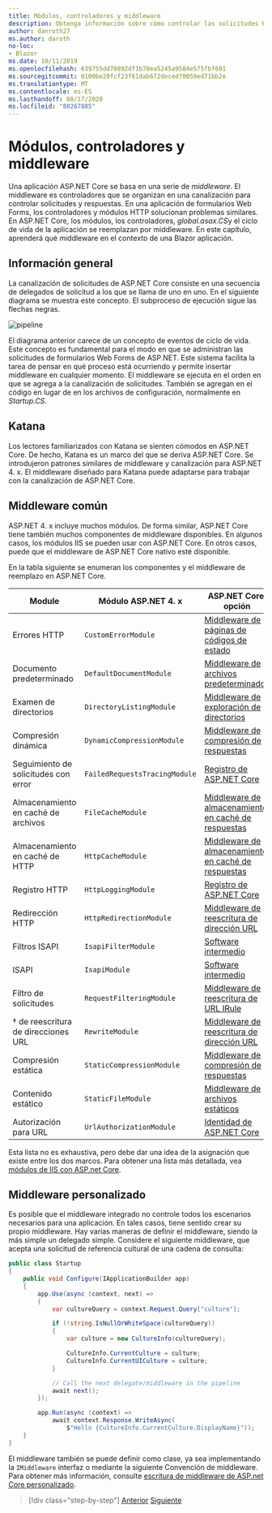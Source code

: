 ```yaml
---
title: Módulos, controladores y middleware
description: Obtenga información sobre cómo controlar las solicitudes HTTP con módulos, controladores y middleware.
author: danroth27
ms.author: daroth
no-loc:
- Blazor
ms.date: 10/11/2019
ms.openlocfilehash: 639755dd78892df1b70ea5245a9584e575fbf691
ms.sourcegitcommit: 0100be20fcf23f61dab672deced70059ed71bb2e
ms.translationtype: MT
ms.contentlocale: es-ES
ms.lasthandoff: 08/17/2020
ms.locfileid: "88267885"
---
```

# <a name="modules-handlers-and-middleware"></a>Módulos, controladores y middleware

Una aplicación ASP.NET Core se basa en una serie de *middleware*. El middleware es controladores que se organizan en una canalización para controlar solicitudes y respuestas. En una aplicación de formularios Web Forms, los controladores y módulos HTTP solucionan problemas similares. En ASP.NET Core, los módulos, los controladores, *global.asax.CS*y el ciclo de vida de la aplicación se reemplazan por middleware. En este capítulo, aprenderá qué middleware en el contexto de una Blazor aplicación.

## <a name="overview"></a>Información general

La canalización de solicitudes de ASP.NET Core consiste en una secuencia de delegados de solicitud a los que se llama de uno en uno. En el siguiente diagrama se muestra este concepto. El subproceso de ejecución sigue las flechas negras.

![pipeline](media/middleware/request-delegate-pipeline.png)

El diagrama anterior carece de un concepto de eventos de ciclo de vida. Este concepto es fundamental para el modo en que se administran las solicitudes de formularios Web Forms de ASP.NET. Este sistema facilita la tarea de pensar en qué proceso está ocurriendo y permite insertar middleware en cualquier momento. El middleware se ejecuta en el orden en que se agrega a la canalización de solicitudes. También se agregan en el código en lugar de en los archivos de configuración, normalmente en *Startup.CS*.

## <a name="katana"></a>Katana

Los lectores familiarizados con Katana se sienten cómodos en ASP.NET Core. De hecho, Katana es un marco del que se deriva ASP.NET Core. Se introdujeron patrones similares de middleware y canalización para ASP.NET 4. x. El middleware diseñado para Katana puede adaptarse para trabajar con la canalización de ASP.NET Core.

## <a name="common-middleware"></a>Middleware común

ASP.NET 4. x incluye muchos módulos. De forma similar, ASP.NET Core tiene también muchos componentes de middleware disponibles. En algunos casos, los módulos IIS se pueden usar con ASP.NET Core. En otros casos, puede que el middleware de ASP.NET Core nativo esté disponible.

En la tabla siguiente se enumeran los componentes y el middleware de reemplazo en ASP.NET Core.

|Module                 |Módulo ASP.NET 4. x           |ASP.NET Core, opción|
|-----------------------|-----------------------------|-------------------|
|Errores HTTP            |`CustomErrorModule`          |[Middleware de páginas de códigos de estado](/aspnet/core/fundamentals/error-handling#usestatuscodepages)|
|Documento predeterminado       |`DefaultDocumentModule`      |[Middleware de archivos predeterminados](/aspnet/core/fundamentals/static-files#serve-a-default-document)|
|Examen de directorios     |`DirectoryListingModule`     |[Middleware de exploración de directorios](/aspnet/core/fundamentals/static-files#enable-directory-browsing)|
|Compresión dinámica    |`DynamicCompressionModule`   |[Middleware de compresión de respuestas](/aspnet/core/performance/response-compression)|
|Seguimiento de solicitudes con error|`FailedRequestsTracingModule`|[Registro de ASP.NET Core](/aspnet/core/fundamentals/logging/index#tracesource-provider)|
|Almacenamiento en caché de archivos           |`FileCacheModule`            |[Middleware de almacenamiento en caché de respuestas](/aspnet/core/performance/caching/middleware)|
|Almacenamiento en caché de HTTP           |`HttpCacheModule`            |[Middleware de almacenamiento en caché de respuestas](/aspnet/core/performance/caching/middleware)|
|Registro HTTP           |`HttpLoggingModule`          |[Registro de ASP.NET Core](/aspnet/core/fundamentals/logging/index)|
|Redirección HTTP       |`HttpRedirectionModule`      |[Middleware de reescritura de dirección URL](/aspnet/core/fundamentals/url-rewriting)|
|Filtros ISAPI          |`IsapiFilterModule`          |[Software intermedio](/aspnet/core/fundamentals/middleware/index)|
|ISAPI                  |`IsapiModule`                |[Software intermedio](/aspnet/core/fundamentals/middleware/index)|
|Filtro de solicitudes      |`RequestFilteringModule`     |[Middleware de reescritura de URL IRule](/aspnet/core/fundamentals/url-rewriting#irule-based-rule)|
|&#8224; de reescritura de direcciones URL   |`RewriteModule`              |[Middleware de reescritura de dirección URL](/aspnet/core/fundamentals/url-rewriting)|
|Compresión estática     |`StaticCompressionModule`    |[Middleware de compresión de respuestas](/aspnet/core/performance/response-compression)|
|Contenido estático         |`StaticFileModule`           |[Middleware de archivos estáticos](/aspnet/core/fundamentals/static-files)|
|Autorización para URL      |`UrlAuthorizationModule`     |[Identidad de ASP.NET Core](/aspnet/core/security/authentication/identity)|

Esta lista no es exhaustiva, pero debe dar una idea de la asignación que existe entre los dos marcos. Para obtener una lista más detallada, vea [módulos de IIS con ASP.net Core](/aspnet/core/host-and-deploy/iis/modules).

## <a name="custom-middleware"></a>Middleware personalizado

Es posible que el middleware integrado no controle todos los escenarios necesarios para una aplicación. En tales casos, tiene sentido crear su propio middleware. Hay varias maneras de definir el middleware, siendo la más simple un delegado simple. Considere el siguiente middleware, que acepta una solicitud de referencia cultural de una cadena de consulta:

```csharp
public class Startup
{
    public void Configure(IApplicationBuilder app)
    {
        app.Use(async (context, next) =>
        {
            var cultureQuery = context.Request.Query["culture"];

            if (!string.IsNullOrWhiteSpace(cultureQuery))
            {
                var culture = new CultureInfo(cultureQuery);

                CultureInfo.CurrentCulture = culture;
                CultureInfo.CurrentUICulture = culture;
            }

            // Call the next delegate/middleware in the pipeline
            await next();
        });

        app.Run(async (context) =>
            await context.Response.WriteAsync(
                $"Hello {CultureInfo.CurrentCulture.DisplayName}"));
    }
}
```

El middleware también se puede definir como clase, ya sea implementando la `IMiddleware` interfaz o mediante la siguiente Convención de middleware. Para obtener más información, consulte [escritura de middleware de ASP.net Core personalizado](/aspnet/core/fundamentals/middleware/write).

>[!div class="step-by-step"]
>[Anterior](data.md)
>[Siguiente](config.md)
